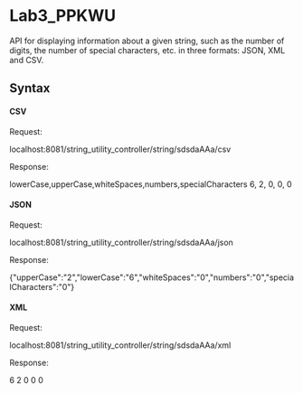 # Lab3_PPKWU


API for displaying information about a given string, such as the number of digits, the number of special characters, etc. in three formats: JSON, XML and CSV.

<h2>Syntax</h2>

<h4>CSV</h4>
Request:

localhost:8081/string_utility_controller/string/sdsdaAAa/csv

Response:

lowerCase,upperCase,whiteSpaces,numbers,specialCharacters 6, 2, 0, 0, 0

<h4>JSON</h4>
Request:

localhost:8081/string_utility_controller/string/sdsdaAAa/json

Response:

{"upperCase":"2","lowerCase":"6","whiteSpaces":"0","numbers":"0","specialCharacters":"0"}

<h4>XML</h4>
Request:

localhost:8081/string_utility_controller/string/sdsdaAAa/xml

Response:

6 2 0 0 0
